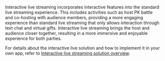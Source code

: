Interactive live streaming incorporates interactive features into the standard live streaming experience. This includes activities such as host PK battle and co-hosting with audience members, providing a more engaging experience than standard live streaming that only allows interaction through text chat and virtual gifts. Interactive live streaming brings the host and audience closer together, resulting in a more immersive and enjoyable experience for both parties.

For details about the interactive live solution and how to implement it in your own app, refer to [Interactive live streaming solution overview](https://docs.byteplus.com/byteplus-vos/docs/interactive-live-streaming-solution-overview).